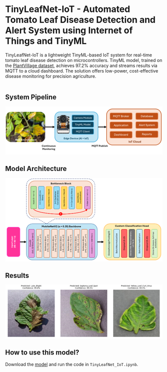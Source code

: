 # TinyLeafNet-IoT - Automated Tomato Leaf Disease Detection and Alert System using Internet of Things and TinyML
TinyLeafNet-IoT is a lightweight TinyML-based IoT system for real-time tomato leaf disease detection on microcontrollers. TinyML model, trained on the <a href="https://github.com/spMohanty/PlantVillage-Dataset">PlantVillage dataset</a>, achieves 97.2% accuracy and streams results via MQTT to a cloud dashboard. The solution offers low-power, cost-effective disease monitoring for precision agriculture.
<br/><br/>
## System Pipeline
<img src="images/system pipeline.png"/>

## Model Architecture

<img src="images/tinymlleafnet-iot_architecture.png"/>

## Results

<img src="images/results.png"/>

## How to use this model?

Download the <a href="https://github.com/tim3in/TinyLeafNet-IoT/blob/main/model/tinyleafnetiot.lite">model</a> and run the code in <code>TinyLeafNet_IoT.ipynb</code>.
